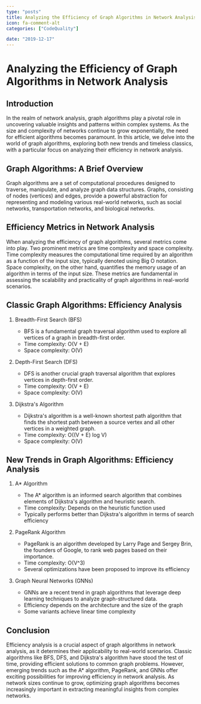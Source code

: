 ```yaml
---
type: "posts"
title: Analyzing the Efficiency of Graph Algorithms in Network Analysis
icon: fa-comment-alt
categories: ["CodeQuality"]

date: "2019-12-17"
---
```




# Analyzing the Efficiency of Graph Algorithms in Network Analysis

## Introduction
In the realm of network analysis, graph algorithms play a pivotal role in uncovering valuable insights and patterns within complex systems. As the size and complexity of networks continue to grow exponentially, the need for efficient algorithms becomes paramount. In this article, we delve into the world of graph algorithms, exploring both new trends and timeless classics, with a particular focus on analyzing their efficiency in network analysis.

## Graph Algorithms: A Brief Overview
Graph algorithms are a set of computational procedures designed to traverse, manipulate, and analyze graph data structures. Graphs, consisting of nodes (vertices) and edges, provide a powerful abstraction for representing and modeling various real-world networks, such as social networks, transportation networks, and biological networks.

## Efficiency Metrics in Network Analysis
When analyzing the efficiency of graph algorithms, several metrics come into play. Two prominent metrics are time complexity and space complexity. Time complexity measures the computational time required by an algorithm as a function of the input size, typically denoted using Big O notation. Space complexity, on the other hand, quantifies the memory usage of an algorithm in terms of the input size. These metrics are fundamental in assessing the scalability and practicality of graph algorithms in real-world scenarios.

## Classic Graph Algorithms: Efficiency Analysis
1. Breadth-First Search (BFS)
   - BFS is a fundamental graph traversal algorithm used to explore all vertices of a graph in breadth-first order.
   - Time complexity: O(V + E)
   - Space complexity: O(V)

2. Depth-First Search (DFS)
   - DFS is another crucial graph traversal algorithm that explores vertices in depth-first order.
   - Time complexity: O(V + E)
   - Space complexity: O(V)

3. Dijkstra's Algorithm
   - Dijkstra's algorithm is a well-known shortest path algorithm that finds the shortest path between a source vertex and all other vertices in a weighted graph.
   - Time complexity: O((V + E) log V)
   - Space complexity: O(V)

## New Trends in Graph Algorithms: Efficiency Analysis
1. A* Algorithm
   - The A* algorithm is an informed search algorithm that combines elements of Dijkstra's algorithm and heuristic search.
   - Time complexity: Depends on the heuristic function used
   - Typically performs better than Dijkstra's algorithm in terms of search efficiency

2. PageRank Algorithm
   - PageRank is an algorithm developed by Larry Page and Sergey Brin, the founders of Google, to rank web pages based on their importance.
   - Time complexity: O(V^3)
   - Several optimizations have been proposed to improve its efficiency

3. Graph Neural Networks (GNNs)
   - GNNs are a recent trend in graph algorithms that leverage deep learning techniques to analyze graph-structured data.
   - Efficiency depends on the architecture and the size of the graph
   - Some variants achieve linear time complexity

## Conclusion
Efficiency analysis is a crucial aspect of graph algorithms in network analysis, as it determines their applicability to real-world scenarios. Classic algorithms like BFS, DFS, and Dijkstra's algorithm have stood the test of time, providing efficient solutions to common graph problems. However, emerging trends such as the A* algorithm, PageRank, and GNNs offer exciting possibilities for improving efficiency in network analysis. As network sizes continue to grow, optimizing graph algorithms becomes increasingly important in extracting meaningful insights from complex networks.